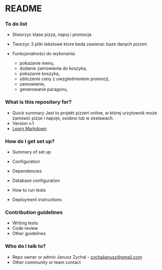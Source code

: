 # README #

### To do list

* Stworzyc klase pizza, napoj i promocja

* Tworzyc 3 pliki tekstowe ktore beda zawierac baze danych pizzeri

* Funkcjonalności do wykonania:
	- pokazanie menu,
	- dodanie zamowienia do koszyka,
	- pokazanie koszyka,
	- obliczenie ceny z uwzglednieniem promocji,
	- zamowienie,
	- generowanie paragonu,

### What is this repository for? ###

* Quick summary
	Jest to projekt pizzeri online, w której urzytownik może zamówić pizze i napoje, osobno lub w zestawach.
* Version
	v.1
* [Learn Markdown](https://bitbucket.org/tutorials/markdowndemo)

### How do I get set up? ###

* Summary of set up
	
* Configuration
* Dependencies
* Database configuration
* How to run tests
* Deployment instructions

### Contribution guidelines ###

* Writing tests
* Code review
* Other guidelines

### Who do I talk to? ###

* Repo owner or admin
	Janusz Zychal - zychaljanusz@gmail.com
* Other community or team contact